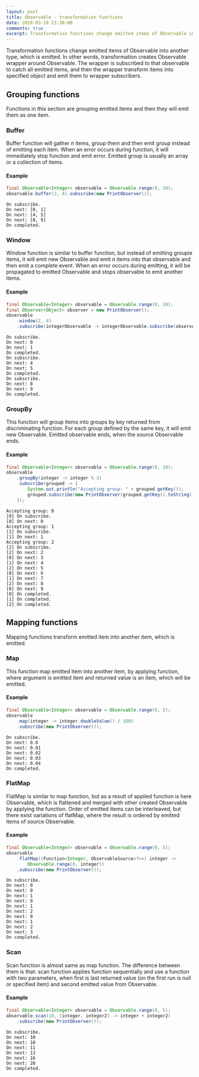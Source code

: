 ```yaml
---
layout: post
title: Observable - transformation functions
date: 2018-03-18 23:30:00
comments: true
excerpt: Transformation functions change emitted items of Observable into another type, which is emitted.
---
```


Transformation functions change emitted items of Observable into another type, which is emitted. In other words, transformation creates Observable wrapper around Observable. The wrapper is subscribed to that observable to catch all emitted items, and then the wrapper transform items into specified object and emit them to wrapper subscribers.

## Grouping functions
Functions in this section are grouping emitted items and then they will emit them as one item.

### Buffer
Buffer function will gather *n* items, group them and then emit group instead of emitting each item. When an error occurs during function, it will immediately stop function and emit error. Emitted group is usually an array or a collection of items.

#### Example
``` java
final Observable<Integer> observable = Observable.range(0, 10);
observable.buffer(2, 4).subscribe(new PrintObserver());
```
```
On subscribe.
On next: [0, 1]
On next: [4, 5]
On next: [8, 9]
On completed.
```

### Window
Window function is similar to buffer function, but instead of emitting groupie items, it will emit new Observable and emit *n* items into that observable and then emit a complete event. When an error occurs during emitting, it will be propagated to emitted Observable and stops observable to emit another items.

#### Example
``` java
final Observable<Integer> observable = Observable.range(0, 10);
final Observer<Object> observer = new PrintObserver();
observable
	.window(2, 4)
	.subscribe(integerObservable -> integerObservable.subscribe(observer));
```
```
On subscribe.
On next: 0
On next: 1
On completed.
On subscribe.
On next: 4
On next: 5
On completed.
On subscribe.
On next: 8
On next: 9
On completed.
```

### GroupBy
This function will group items into groups by key returned from discriminating function. For each group defined by the same key, it will emit new Observable. Emitted observable ends, when the source Observable ends.

#### Example
``` java
final Observable<Integer> observable = Observable.range(0, 10);
observable
	.groupBy(integer -> integer % 3)
	.subscribe(grouped -> {
		System.out.println("Accepting group: " + grouped.getKey());
		grouped.subscribe(new PrintObserver(grouped.getKey().toString()));
	});
```
```
Accepting group: 0
[0] On subscribe.
[0] On next: 0
Accepting group: 1
[1] On subscribe.
[1] On next: 1
Accepting group: 2
[2] On subscribe.
[2] On next: 2
[0] On next: 3
[1] On next: 4
[2] On next: 5
[0] On next: 6
[1] On next: 7
[2] On next: 8
[0] On next: 9
[0] On completed.
[1] On completed.
[2] On completed.
```

## Mapping functions
Mapping functions transform emitted item into another item, which is emitted.

### Map
This function map emitted item into another item, by applying function, where argument is emitted item and returned value is an item, which will be emitted.

#### Example
``` java
final Observable<Integer> observable = Observable.range(0, 5);
observable
	.map(integer -> integer.doubleValue() / 100)
	.subscribe(new PrintObserver());
```
```
On subscribe.
On next: 0.0
On next: 0.01
On next: 0.02
On next: 0.03
On next: 0.04
On completed.
```

### FlatMap
FlatMap is similar to map function, but as a result of applied function is here Observable, which is flattened and merged with other created Observable by applying the function. Order of emitted items can be interleaved, but there exist variations of flatMap, where the result is ordered by emitted items of source Observable.

#### Example
``` java
final Observable<Integer> observable = Observable.range(0, 5);
observable
	.flatMap((Function<Integer, ObservableSource<?>>) integer ->
		Observable.range(0, integer))
	.subscribe(new PrintObserver());
```
```
On subscribe.
On next: 0
On next: 0
On next: 1
On next: 0
On next: 1
On next: 2
On next: 0
On next: 1
On next: 2
On next: 3
On completed.
```

### Scan
Scan function is almost same as map function. The difference between them is that: scan function applies function sequentially and use a function with two parameters, when first is last returned value (on the first run is null or specified item) and second emitted value from Observable.

#### Example
``` java
final Observable<Integer> observable = Observable.range(0, 5);
observable.scan(10, (integer, integer2) -> integer + integer2)
	.subscribe(new PrintObserver());
```
```
On subscribe.
On next: 10
On next: 10
On next: 11
On next: 13
On next: 16
On next: 20
On completed.
```
